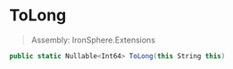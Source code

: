 ﻿

# ToLong

> Assembly: IronSphere.Extensions

```csharp
public static Nullable<Int64> ToLong(this String this)
```



 